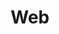 ---
weight: 999
title: "Web"
description: "[Apache](./web/apache) • [Caches](./web/caches) • [Lighttpd](./web/lighttpd) • [Nginx](./web/nginx) • [Proxy](./web/proxy) • [Traefik](./web/traefik)"
icon: "envoyproxy"
icontype: "simple"
toc: true
---